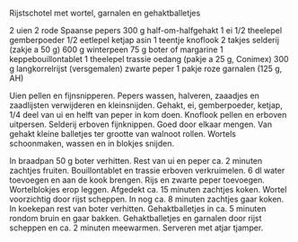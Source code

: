 Rijstschotel met wortel, garnalen en gehaktballetjes

2 uien
2 rode Spaanse pepers
300 g half-om-halfgehakt
1 ei
1/2 theelepel gemberpoeder
1/2 eetlepel ketjap asin
1 teentje knoflook
2 takjes selderij (zakje a 50 g)
600 g winterpeen
75 g boter of margarine
1 keppebouillontablet
1 theelepel trassie oedang (pakje a 25 g, Conimex)
300 g langkorrelrijst
(versgemalen) zwarte peper
1 pakje roze garnalen (125 g, AH)

Uien pellen en fijnsnipperen. Pepers wassen, halveren, zaaadjes en zaadlijsten verwijderen en kleinsnijden. Gehakt, ei, gemberpoeder, ketjap, 1/4 deel van ui en helft van peper in kom doen. Knoflook pellen en erboven uitpersen. Selderij erboven fijnknippen. Goed door elkaar mengen. Van gehakt kleine balletjes ter grootte van walnoot rollen. Wortels schoonmaken, wassen en in blokjes snijden.

In braadpan 50 g boter verhitten. Rest van ui en peper ca. 2 minuten zachtjes fruiten. Bouillontablet en trassie erboven verkruimelen. 6 dl water toevoegen en aan de kook brengen. Rijs en zwarte peper toevoegen. Wortelblokjes erop leggen. Afgedekt ca. 15 minuten zachtjes koken. Wortel voorzichtig door rijst scheppen. In nog ca. 8 minuten zachtjes gaar koken. In koekepan rest van boter verhitten. Gehaktballetjes in ca. 5 minuten rondom bruin en gaar bakken. Gehaktballetjes en garnalen door rijst scheppen en ca. 2 minuten meewarmen. Serveren met atjar tjamper.
